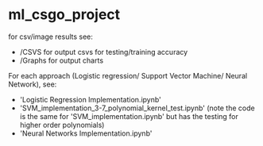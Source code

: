 # ml_csgo_project
for csv/image results see: 
  - /CSVS for output csvs for testing/training accuracy
  - /Graphs for output charts

For each approach (Logistic regression/ Support Vector Machine/ Neural Network), see:
  - 'Logistic Regression Implementation.ipynb'
  - 'SVM_implementation_3-7_polynomial_kernel_test.ipynb' (note the code is the same for 'SVM_implementation.ipynb' but has the testing for higher order polynomials)
  - 'Neural Networks Implementation.ipynb'
